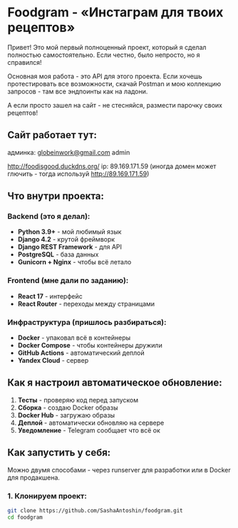 # Foodgram - «Инстаграм для твоих рецептов»

Привет! Это мой первый полноценный проект, который я сделал полностью самостоятельно. 
Если честно, было непросто, но я справился!

Основная моя работа - это API для этого проекта. Если хочешь протестировать все возможности, 
скачай Postman и мою коллекцию запросов - там все эндпоинты как на ладони.

А если просто зашел на сайт - не стесняйся, размести парочку своих рецептов!

## Сайт работает тут:
админка:
globeinwork@gmail.com
admin

http://foodisgood.duckdns.org/
ip: 89.169.171.59
(иногда домен может глючить - тогда используй http://89.169.171.59)

## Что внутри проекта:

### Backend (это я делал):
- **Python 3.9+** - мой любимый язык
- **Django 4.2** - крутой фреймворк
- **Django REST Framework** - для API
- **PostgreSQL** - база данных
- **Gunicorn + Nginx** - чтобы всё летало

### Frontend (мне дали по заданию):
- **React 17** - интерфейс
- **React Router** - переходы между страницами

### Инфраструктура (пришлось разбираться):
- **Docker** - упаковал всё в контейнеры
- **Docker Compose** - чтобы контейнеры дружили
- **GitHub Actions** - автоматический деплой
- **Yandex Cloud** - сервер

## Как я настроил автоматическое обновление:

1. **Тесты** - проверяю код перед запуском
2. **Сборка** - создаю Docker образы
3. **Docker Hub** - загружаю образы
4. **Деплой** - автоматически обновляю на сервере
5. **Уведомление** - Telegram сообщает что всё ок

## Как запустить у себя:

Можно двумя способами - через runserver для разработки или в Docker для продакшена.

### 1. Клонируем проект:
```bash
git clone https://github.com/SashaAntoshin/foodgram.git
cd foodgram
